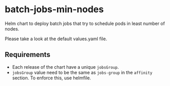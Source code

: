 # batch-jobs-min-nodes
Helm chart to deploy batch jobs that try to schedule pods in least number of nodes.

Please take a look at the default values.yaml file.

## Requirements
- Each release of the chart have a unique `jobsGroup`.
- `jobsGroup` value need to be the same as `jobs-group` in the `affinity` section. To enforce this, use helmfile.
